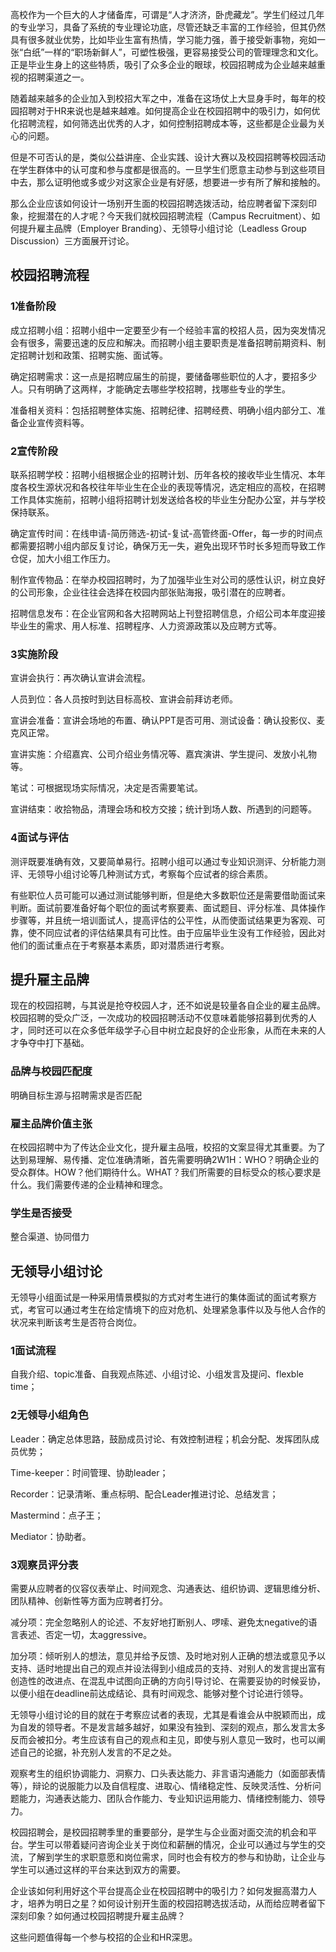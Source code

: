 
   高校作为一个巨大的人才储备库，可谓是“人才济济，卧虎藏龙”。学生们经过几年的专业学习，具备了系统的专业理论功底，尽管还缺乏丰富的工作经验，但其仍然具有很多就业优势，比如毕业生富有热情，学习能力强，善于接受新事物，宛如一张“白纸”一样的“职场新鲜人”，可塑性极强，更容易接受公司的管理理念和文化。正是毕业生身上的这些特质，吸引了众多企业的眼球，校园招聘成为企业越来越重视的招聘渠道之一。

   随着越来越多的企业加入到校招大军之中，准备在这场仗上大显身手时，每年的校园招聘对于HR来说也是越来越难。如何提高企业在校园招聘中的吸引力，如何优化招聘流程，如何筛选出优秀的人才，如何控制招聘成本等，这些都是企业最为关心的问题。

   但是不可否认的是，类似公益讲座、企业实践、设计大赛以及校园招聘等校园活动在学生群体中的认可度和参与度都是很高的。一旦学生们愿意主动参与到这些项目中去，那么证明他或多或少对这家企业是有好感，想要进一步有所了解和接触的。

   那么企业应该如何设计一场别开生面的校园招聘选拨活动，给应聘者留下深刻印象，挖掘潜在的人才呢？今天我们就校园招聘流程（Campus Recruitment）、如何提升雇主品牌（Employer Branding）、无领导小组讨论（Leadless Group Discussion）三方面展开讨论。

## 校园招聘流程


### 1准备阶段

成立招聘小组：招聘小组中一定要至少有一个经验丰富的校招人员，因为突发情况会有很多，需要迅速的反应和解决。而招聘小组主要职责是准备招聘前期资料、制定招聘计划和政策、招聘实施、面试等。

确定招聘需求：这一点是招聘应届生的前提，要储备哪些职位的人才，要招多少人。只有明确了这两样，才能确定去哪些学校招聘，找哪些专业的学生。

准备相关资料：包括招聘整体实施、招聘纪律、招聘经费、明确小组内部分工、准备企业宣传资料等。

### 2宣传阶段

联系招聘学校：招聘小组根据企业的招聘计划、历年各校的接收毕业生情况、本年度各校生源状况和各校往年毕业生在企业的表现等情况，选定相应的高校，在招聘工作具体实施前，招聘小组将招聘计划发送给各校的毕业生分配办公室，并与学校保持联系。

确定宣传时间：在线申请-简历筛选-初试-复试-高管终面-Offer，每一步的时间点都需要招聘小组内部反复讨论，确保万无一失，避免出现环节时长多短而导致工作仓促，加大小组工作压力。

制作宣传物品：在举办校园招聘时，为了加强毕业生对公司的感性认识，树立良好的公司形象，企业往往会选择在校园内部张贴海报，吸引潜在的应聘者。

招聘信息发布：在企业官网和各大招聘网站上刊登招聘信息，介绍公司本年度迎接毕业生的需求、用人标准、招聘程序、人力资源政策以及应聘方式等。


### 3实施阶段

宣讲会执行：再次确认宣讲会流程。

人员到位：各人员按时到达目标高校、宣讲会前拜访老师。

宣讲会准备：宣讲会场地的布置、确认PPT是否可用、测试设备：确认投影仪、麦克风正常。

宣讲实施：介绍嘉宾、公司介绍业务情况等、嘉宾演讲、学生提问、发放小礼物等。

笔试：可根据现场实际情况，决定是否需要笔试。

宣讲结束：收拾物品，清理会场和校方交接；统计到场人数、所遇到的问题等。


### 4面试与评估


测评既要准确有效，又要简单易行。招聘小组可以通过专业知识测评、分析能力测评、无领导小组讨论等几种测试方式，考察每个应试者的综合素质。

有些职位人员可能可以通过测试能够判断，但是绝大多数职位还是需要借助面试来判断。面试前要准备好每个职位的面试考察要素、面试题目、评分标准、具体操作步骤等，并且统一培训面试人，提高评估的公平性，从而使面试结果更为客观、可靠，使不同应试者的评估结果具有可比性。由于应届毕业生没有工作经验，因此对他们的面试重点在于考察基本素质，即对潜质进行考察。



## 提升雇主品牌


现在的校园招聘，与其说是抢夺校园人才，还不如说是较量各自企业的雇主品牌。校园招聘的受众广泛，一次成功的校园招聘活动不仅意味着能够招募到优秀的人才，同时还可以在众多低年级学子心目中树立起良好的企业形象，从而在未来的人才争夺中打下基础。

### 品牌与校园匹配度

明确目标生源与招聘需求是否匹配

### 雇主品牌价值主张

在校园招聘中为了传达企业文化，提升雇主品哦，校招的文案显得尤其重要。为了达到易理解、易传播、定位准确清晰，首先需要明确2W1H：WHO？明确企业的受众群体。HOW？他们期待什么。WHAT？我们所需要的目标受众的核心要求是什么。我们需要传递的企业精神和理念。

### 学生是否接受

整合渠道、协同借力



## 无领导小组讨论


无领导小组面试是一种采用情景模拟的方式对考生进行的集体面试的面试考察方式，考官可以通过考生在给定情境下的应对危机、处理紧急事件以及与他人合作的状况来判断该考生是否符合岗位。


### 1面试流程

自我介绍、topic准备、自我观点陈述、小组讨论、小组发言及提问、flexble time；

### 2无领导小组角色

Leader：确定总体思路，鼓励成员讨论、有效控制进程；机会分配、发挥团队成员优势；

Time-keeper：时间管理、协助leader；

Recorder：记录清晰、重点标明、配合Leader推进讨论、总结发言；

Mastermind：点子王；

Mediator：协助者。

### 3观察员评分表


需要从应聘者的仪容仪表举止、时间观念、沟通表达、组织协调、逻辑思维分析、团队精神、创新性等方面为应聘者打分。

减分项：完全忽略别人的论述、不友好地打断别人、啰嗦、避免太negative的语言表述、否定一切，太aggressive。

加分项：倾听别人的想法，意见并给予反馈、及时地对别人正确的想法或意见予以支持、适时地提出自己的观点并设法得到小组成员的支持、对别人的发言提出富有创造性的改进点、在混乱中试图向正确的方向引导讨论、在需要妥协的时候妥协，以便小组在deadline前达成结论、具有时间观念、能够对整个讨论进行领导。

无领导小组讨论的目的就在于考察应试者的表现，尤其是看谁会从中脱颖而出，成为自发的领导者。不是发言越多越好，如果没有独到、深刻的观点，那么发言太多反而会被扣分。考生应该有自己的观点和主见，即使与别人意见一致时，也可以阐述自己的论据，补充别人发言的不足之处。

观察考生的组织协调能力、洞察力、口头表达能力、非言语沟通能力（如面部表情等），辩论的说服能力以及自信程度、进取心、情绪稳定性、反映灵活性、分析问题能力，沟通表达能力、团队合作能力、专业知识运用能力、情绪控制能力、领导力。

校园招聘会，是校园招聘季里的重要部分，是学生与企业面对面交流的机会和平台。学生可以带着疑问咨询企业关于岗位和薪酬的情况，企业可以通过与学生的交流，了解到学生的求职意愿和岗位需求，同时也会有校方的参与和协助，让企业与学生可以通过这样的平台来达到双方的需要。

企业该如何利用好这个平台提高企业在校园招聘中的吸引力？如何发掘高潜力人才，培养为明日之星？如何设计别开生面的校园招聘选拔活动，从而给应聘者留下深刻印象？如何通过校园招聘提升雇主品牌？

这些问题值得每一个参与校招的企业和HR深思。
